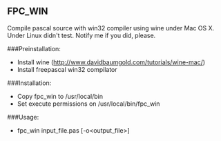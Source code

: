 FPC_WIN
-------
Compile pascal source with win32 compiler using wine under Mac OS X.
Under Linux didn't test. Notify me if you did, please.

###Preinstallation:

* Install wine (http://www.davidbaumgold.com/tutorials/wine-mac/)
* Install freepascal win32 compilator

###Installation:

* Copy fpc_win to /usr/local/bin
* Set execute permissions on /usr/local/bin/fpc_win

###Usage:

* fpc_win input_file.pas [-o<output_file>]